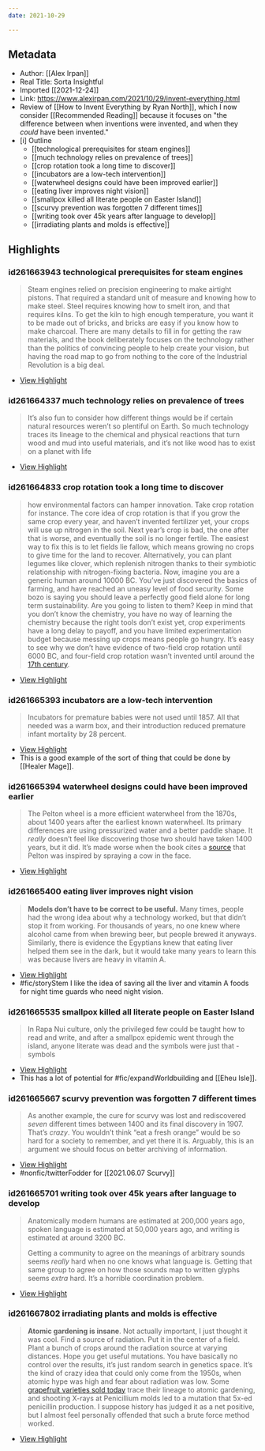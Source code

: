 ```yaml
---
date: 2021-10-29

---
```


## Metadata
- Author: [[Alex Irpan]]
- Real Title: Sorta Insightful
- Imported [[2021-12-24]]
- Link: https://www.alexirpan.com/2021/10/29/invent-everything.html
- Review of [[How to Invent Everything by Ryan North]], which I now consider [[Recommended Reading]] because it focuses on "the difference between when inventions were invented, and when they *could* have been invented."
- [i] Outline 
     - [[technological prerequisites for steam engines]]
     - [[much technology relies on prevalence of trees]]
     - [[crop rotation took a long time to discover]]
     - [[incubators are a low-tech intervention]]
     - [[waterwheel designs could have been improved earlier]]
     - [[eating liver improves night vision]]
     - [[smallpox killed all literate people on Easter Island]]
     - [[scurvy prevention was forgotten 7 different times]]
     - [[writing took over 45k years after language to develop]]
     - [[irradiating plants and molds is effective]]

## Highlights

### id261663943 technological prerequisites for steam engines

> Steam engines relied on precision engineering to make airtight pistons. That required a standard unit of measure and knowing how to make steel. Steel requires knowing how to smelt iron, and that requires kilns. To get the kiln to high enough temperature, you want it to be made out of bricks, and bricks are easy if you know how to make charcoal. There are many details to fill in for getting the raw materials, and the book deliberately focuses on the technology rather than the politics of convincing people to help create your vision, but having the road map to go from nothing to the core of the Industrial Revolution is a big deal.

 * [View Highlight](https://read.readwise.io/read/01fqpcwdcz6hpc2dbbm6c6crwq)

### id261664337 much technology relies on prevalence of trees

> It’s also fun to consider how different things would be if certain natural resources weren’t so plentiful on Earth. So much technology traces its lineage to the chemical and physical reactions that turn wood and mud into useful materials, and it’s not like wood has to exist on a planet with life

 * [View Highlight](https://read.readwise.io/read/01fqpcwnqwbch8846xmhq4xxph)

### id261664833 crop rotation took a long time to discover

> how environmental factors can hamper innovation. Take crop rotation for instance. The core idea of crop rotation is that if you grow the same crop every year, and haven’t invented fertilizer yet, your crops will use up nitrogen in the soil. Next year’s crop is bad, the one after that is worse, and eventually the soil is no longer fertile. The easiest way to fix this is to let fields lie fallow, which means growing no crops to give time for the land to recover. Alternatively, you can plant legumes like clover, which replenish nitrogen thanks to their symbiotic relationship with nitrogen-fixing bacteria.
> Now, imagine you are a generic human around 10000 BC. You’ve just discovered the basics of farming, and have reached an uneasy level of food security. Some bozo is saying you should leave a perfectly good field alone for long term sustainability. Are you going to listen to them? Keep in mind that you don’t know the chemistry, you have no way of learning the chemistry because the right tools don’t exist yet, crop experiments have a long delay to payoff, and you have limited experimentation budget because messing up crops means people go hungry. It’s easy to see why we don’t have evidence of two-field crop rotation until 6000 BC, and four-field crop rotation wasn’t invented until around the [17th century](https://en.wikipedia.org/wiki/British_Agricultural_Revolution).

 * [View Highlight](https://read.readwise.io/read/01fqpcys627srv7rm9kv3ktdms)

### id261665393 incubators are a low-tech intervention

> Incubators for premature babies were not used until 1857. All that needed was a warm box, and their introduction reduced premature infant mortality by 28 percent.

 * [View Highlight](https://read.readwise.io/read/01fqpczfq2hv5xy4e4nq40h53x)
 * This is a good example of the sort of thing that could be done by [[Healer Mage]].

### id261665394 waterwheel designs could have been improved earlier

> The Pelton wheel is a more efficient waterwheel from the 1870s, about 1400 years after the earliest known waterwheel. Its primary differences are using pressurized water and a better paddle shape. It *really* doesn’t feel like discovering those two should have taken 1400 years, but it did. It’s made worse when the book cites a [source](https://trove.nla.gov.au/newspaper/article/200979544) that Pelton was inspired by spraying a cow in the face.

 * [View Highlight](https://read.readwise.io/read/01fqpczhafhy22hbp953xvfj6j)

### id261665400 eating liver improves night vision

> **Models don’t have to be correct to be useful.** Many times, people had the wrong idea about why a technology worked, but that didn’t stop it from working. For thousands of years, no one knew where alcohol came from when brewing beer, but people brewed it anyways. Similarly, there is evidence the Egyptians knew that eating liver helped them see in the dark, but it would take many years to learn this was because livers are heavy in vitamin A.

 * [View Highlight](https://read.readwise.io/read/01fqpczwwjhbnkz4j3ng5zdysf)
 * #fic/storyStem I like the idea of saving all the liver and vitamin A foods for night time guards who need night vision. 

### id261665535 smallpox killed all literate people on Easter Island

> In Rapa Nui culture, only the privileged few could be taught how to read and write, and after a smallpox epidemic went through the island, anyone literate was dead and the symbols were just that - symbols

 * [View Highlight](https://read.readwise.io/read/01fqpd0bnc2dat0302k8fn2bs4)
 * This has a lot of potential for #fic/expandWorldbuilding and [[Eheu Isle]]. 

### id261665667 scurvy prevention was forgotten 7 different times

> As another example, the cure for scurvy was lost and rediscovered *seven* different times between 1400 and its final discovery in 1907. That’s *crazy*. You wouldn’t think “eat a fresh orange” would be so hard for a society to remember, and yet there it is. Arguably, this is an argument we should focus on better archiving of information.

 * [View Highlight](https://read.readwise.io/read/01fqpd0gkc38k4j3w3gjp32wpy)
 * #nonfic/twitterFodder for [[2021.06.07 Scurvy]]

### id261665701 writing took over 45k years after language to develop

> Anatomically modern humans are estimated at 200,000 years ago, spoken language is estimated at 50,000 years ago, and writing is estimated at around 3200 BC.
> 
> Getting a community to agree on the meanings of arbitrary sounds seems *really* hard when no one knows what language is. Getting that same group to agree on how those sounds map to written glyphs seems *extra* hard. It’s a horrible coordination problem.

 * [View Highlight](https://read.readwise.io/read/01fqpd1hbkkjbenbqkevy647ne)

### id261667802 irradiating plants and molds is effective 

> **Atomic gardening is insane**. Not actually important, I just thought it was cool. Find a source of radiation. Put it in the center of a field. Plant a bunch of crops around the radiation source at varying distances. Hope you get useful mutations. You have basically no control over the results, it’s just random search in genetics space. It’s the kind of crazy idea that could only come from the 1950s, when atomic hype was high and fear about radiation was low. Some [grapefruit varieties sold today](https://en.wikipedia.org/wiki/Grapefruit#Ruby_Red) trace their lineage to atomic gardening, and shooting X-rays at Penicillium molds led to a mutation that 5x-ed penicillin production. I suppose history has judged it as a net positive, but I almost feel personally offended that such a brute force method worked.

 * [View Highlight](https://read.readwise.io/read/01fqpd8m83x5mm85wzv45hrkqg)
